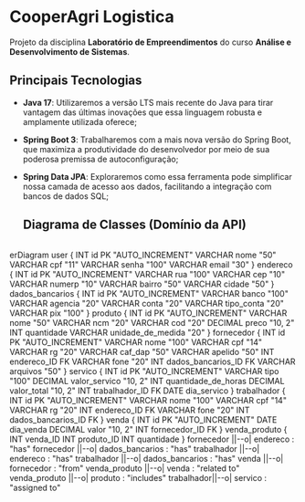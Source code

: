 # **CooperAgri Logistica**
Projeto da disciplina **Laboratório de Empreendimentos** do curso **Análise e Desenvolvimento de Sistemas**.

## Principais Tecnologias
 - **Java 17**: Utilizaremos a versão LTS mais recente do Java para tirar vantagem das últimas inovações que essa linguagem robusta e amplamente utilizada oferece;
 - **Spring Boot 3**: Trabalharemos com a mais nova versão do Spring Boot, que maximiza a produtividade do desenvolvedor por meio de sua poderosa premissa de autoconfiguração;
 - **Spring Data JPA**: Exploraremos como essa ferramenta pode simplificar nossa camada de acesso aos dados, facilitando a integração com bancos de dados SQL;
   
   ## Diagrama de Classes (Domínio da API)
   ```mermaid
  erDiagram
 user {
     INT id PK "AUTO_INCREMENT"
     VARCHAR nome "50"
     VARCHAR cpf "11"
     VARCHAR senha "100"
     VARCHAR email "30"
 }
 endereco {
     INT id PK "AUTO_INCREMENT"
     VARCHAR rua "100"
     VARCHAR cep "10"
     VARCHAR numerp "10"
     VARCHAR bairro "50"
     VARCHAR cidade "50"
 }
 dados_bancarios {
     INT id PK "AUTO_INCREMENT"
     VARCHAR banco "100"
     VARCHAR agencia "20"
     VARCHAR conta "20"
     VARCHAR tipo_conta "20"
     VARCHAR pix "100"
 }
 produto {
     INT id PK "AUTO_INCREMENT"
     VARCHAR nome "50"
     VARCHAR ncm "20"
     VARCHAR cod "20"
     DECIMAL preco "10, 2"
     INT quantidade
     VARCHAR unidade_de_medida "20"
 }
 fornecedor {
     INT id PK "AUTO_INCREMENT"
     VARCHAR nome "100"
     VARCHAR cpf "14"
     VARCHAR rg "20"
     VARCHAR caf_dap "50"
     VARCHAR apelido "50"
     INT endereco_ID FK
     VARCHAR fone "20"
     INT dados_bancarios_ID FK
     VARCHAR arquivos "50"
 }
 servico {
     INT id PK "AUTO_INCREMENT"
     VARCHAR tipo "100"
     DECIMAL valor_servico "10, 2"
     INT quantidade_de_horas
     DECIMAL valor_total "10, 2"
     INT trabalhador_ID FK
     DATE dia_servico
 }
 trabalhador {
     INT id PK "AUTO_INCREMENT"
     VARCHAR nome "100"
     VARCHAR cpf "14"
     VARCHAR rg "20"
     INT endereco_ID FK
     VARCHAR fone "20"
     INT dados_bancarios_ID FK
 }
 venda {
     INT id PK "AUTO_INCREMENT"
     DATE dia_venda
     DECIMAL valor "10, 2"
     INT fornecedor_ID FK
 }
 venda_produto {
     INT venda_ID
     INT produto_ID 
     INT quantidade
 }
 fornecedor ||--o| endereco : "has"
 fornecedor ||--o| dados_bancarios : "has"
 trabalhador ||--o| endereco : "has"
 trabalhador ||--o| dados_bancarios : "has"
 venda ||--o| fornecedor : "from"
 venda_produto ||--o| venda : "related to"
 venda_produto ||--o| produto : "includes"
 trabalhador||--o| servico : "assigned to"
```
